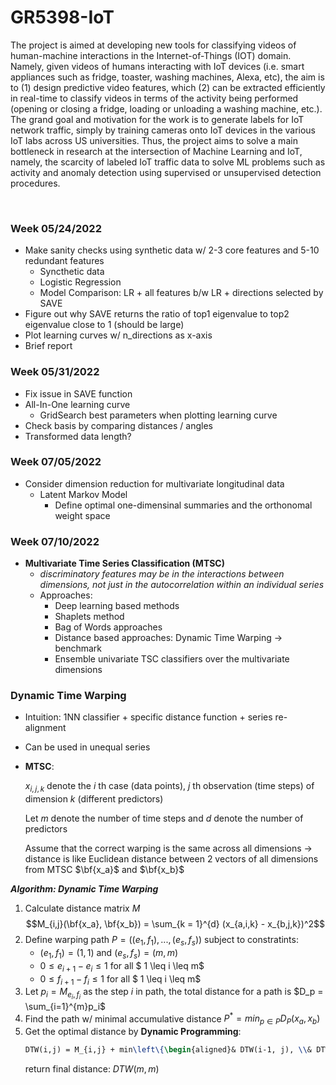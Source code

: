 # **GR5398-IoT**


The project is aimed at developing new tools for classifying videos of human-machine interactions in the Internet-of-Things (IOT) domain. Namely, given videos of humans interacting with IoT devices (i.e. smart appliances such as fridge, toaster, washing machines, Alexa, etc), the aim is to (1) design predictive video features, which (2) can be extracted efficiently in real-time to classify videos in terms of the activity being performed (opening or closing a fridge, loading or unloading a washing machine, etc.). The grand goal and motivation for the work is to generate labels for IoT network traffic, simply by training cameras onto IoT devices in the various IoT labs across US universities. Thus, the project aims to solve a main bottleneck in research at the intersection of Machine Learning and IoT, namely, the scarcity of labeled IoT traffic data to solve ML problems such as activity and anomaly detection using supervised or unsupervised detection procedures. 

<br>


### **Week 05/24/2022**
* Make sanity checks using synthetic data w/ 2-3 core features and 5-10 redundant features
  * Syncthetic data
  * Logistic Regression
  * Model Comparison: LR + all features b/w LR + directions selected by SAVE
* Figure out why SAVE returns the ratio of top1 eigenvalue to top2 eigenvalue close to 1 (should be large)
* Plot learning curves w/ n_directions as x-axis
* Brief report


### **Week 05/31/2022**
* Fix issue in SAVE function
* All-In-One learning curve
  *  GridSearch best parameters when plotting learning curve
* Check basis by comparing distances / angles
* Transformed data length?


### **Week 07/05/2022**
* Consider dimension reduction for multivariate longitudinal data
  * Latent Markov Model
    * Define optimal one-dimensinal summaries and the orthonomal weight space


### **Week 07/10/2022**
* **Multivariate Time Series Classification (MTSC)**
  * _discriminatory features may be in the interactions between dimensions, not just in the autocorrelation within an individual series_
  * Approaches:
    * Deep learning based methods
    * Shaplets method
    * Bag of Words approaches
    * Distance based approaches: Dynamic Time Warping -> benchmark
    * Ensemble univariate TSC classifiers over the multivariate dimensions

### **Dynamic Time Warping**
* Intuition: 1NN classifier + specific distance function + series re-alignment
* Can be used in unequal series
* **MTSC**: 
  
  $x_{i,j,k}$ denote the $i$ th case (data points), $j$ th observation (time steps) of dimension $k$ (different predictors)

  Let $m$ denote the number of time steps and $d$ denote the number of predictors

  Assume that the correct warping is the same across all dimensions -> distance is like Euclidean distance between 2 vectors of all dimensions from MTSC $\bf{x_a}$ and $\bf{x_b}$ 

**_Algorithm: Dynamic Time Warping_**
1. Calculate distance matrix $M$
   $$M_{i,j}(\bf{x_a}, \bf{x_b}) = \sum_{k = 1}^{d} (x_{a,i,k} - x_{b,j,k})^2$$
2. Define warping path $P = ((e_1, f_1), ... , (e_s, f_s))$ subject to constratints:
   * $(e_1, f_1) = (1,1)$ and $(e_s, f_s) = (m,m)$
   * $0 \leq e_{i+1} - e_i \leq 1$ for all $ 1 \leq i \leq m$
   * $0 \leq f_{i+1} - f_i \leq 1$ for all $ 1 \leq i \leq m$
3. Let $p_i = M_{e_i, f_i}$ as the step $i$ in path, the total distance for a path is $D_p = \sum_{i=1}^{m}p_i$ 
4. Find the path w/ minimal accumulative distance $P^* = min_{p \in P} D_P(x_a,x_b)$ 
5. Get the optimal distance by **Dynamic Programming**: 
   ```latex
   DTW(i,j) = M_{i,j} + min\left\{\begin{aligned}& DTW(i-1, j), \\& DTW(i, j-1), \\& DTW(i-1, j-1). \\\end{aligned}\right.
   ```
   return final distance: $DTW(m,m)$ 

